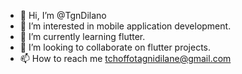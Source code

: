- 👋 Hi, I’m @TgnDilano
- 👀 I’m interested in mobile application development.
- 🌱 I’m currently learning flutter.
- 💞️ I’m looking to collaborate on flutter projects.
- 📫 How to reach me tchoffotagnidilane@gmail.com

<!---
TgnDilano/TgnDilano is a ✨ special ✨ repository because its `README.md` (this file) appears on your GitHub profile.
You can click the Preview link to take a look at your changes.
--->

